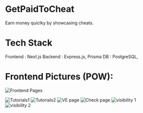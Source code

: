 # GetPaidToCheat
Earn money quiclky by showcasing cheats.


# Tech Stack

Frontend : Next.js 
Backend : Express.js, Prisma
DB : PostgreSQL, 

# Frontend Pictures (POW):
  
![Frontend Pages ](https://github.com/user-attachments/assets/ca671f60-c08b-4078-8fe2-197deb906b9e)


![Tutorials1](https://github.com/user-attachments/assets/ddd076e8-20d0-4b32-8a02-a65913b2d01f)
![Tutorials2](https://github.com/user-attachments/assets/93d6dd82-0cc8-4d49-8f35-13529343561f)
![VE page](https://github.com/user-attachments/assets/557dff0d-1473-4559-b1de-08b030cf74eb)
![Check page](https://github.com/user-attachments/assets/c9319b6f-579a-4a5d-8c13-69ba5924068a)
![visibility 1](https://github.com/user-attachments/assets/f07cdee6-2c23-46ab-b5b8-7007c7e83aa8)
![visibility 2](https://github.com/user-attachments/assets/2ac057fb-968f-4066-b5c6-3e00c27ec43e)
